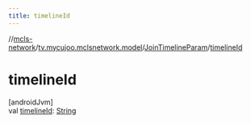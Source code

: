 ```yaml
---
title: timelineId
---
```

//[mcls-network](../../../index.html)/[tv.mycujoo.mclsnetwork.model](../index.html)/[JoinTimelineParam](index.html)/[timelineId](timeline-id.html)



# timelineId



[androidJvm]\
val [timelineId](timeline-id.html): [String](https://kotlinlang.org/api/latest/jvm/stdlib/kotlin/-string/index.html)




